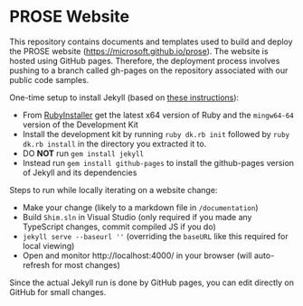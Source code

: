 # PROSE Website

This repository contains documents and templates used to build and deploy the PROSE website (https://microsoft.github.io/prose). The website is hosted using GitHub pages. Therefore, the deployment process involves pushing to a branch called gh-pages on the repository associated with our public code samples.

One-time setup to install Jekyll (based on [these instructions](https://ntotten.com/2012/03/02/github-pages-with-jekyll-local-development-on-windows/)):
  * From [RubyInstaller](http://rubyinstaller.org/downloads/) get the latest x64 version of Ruby and the `mingw64-64` version of the Development Kit
  * Install the development kit by running `ruby dk.rb init` followed by `ruby dk.rb install` in the directory you extracted it to.
  * DO **NOT** run `gem install jekyll`
  * Instead run `gem install github-pages` to install the github-pages version of Jekyll and its dependencies

Steps to run while locally iterating on a website change:

 * Make your change (likely to a markdown file in `/documentation`)
 * Build `Shim.sln` in Visual Studio (only required if you made any TypeScript changes, commit compiled JS if you do)
 * `jekyll serve --baseurl ''` (overriding the `baseURL` like this required for local viewing)
 * Open and monitor http://localhost:4000/ in your browser (will auto-refresh for most changes)

Since the actual Jekyll run is done by GitHub pages, you can edit directly on GitHub for small changes.
